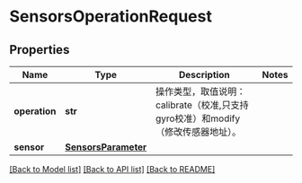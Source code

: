 # SensorsOperationRequest

## Properties
Name | Type | Description | Notes
------------ | ------------- | ------------- | -------------
**operation** | **str** | 操作类型，取值说明：calibrate（校准,只支持gyro校准）和modify（修改传感器地址）。 | 
**sensor** | [**SensorsParameter**](SensorsParameter.md) |  | 

[[Back to Model list]](../README.md#documentation-for-models) [[Back to API list]](../README.md#documentation-for-api-endpoints) [[Back to README]](../README.md)


